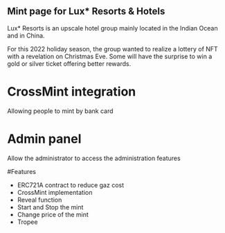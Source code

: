 ## Mint page for Lux* Resorts & Hotels

Lux* Resorts is an upscale hotel group mainly located in the Indian Ocean and in China. 

For this 2022 holiday season, the group wanted to realize a lottery of NFT with a revelation on Christmas Eve. Some will have the surprise to win a gold or silver ticket offering better rewards.

# CrossMint integration
Allowing people to mint by bank card

# Admin panel 
Allow the administrator to access the administration features 

#Features
- ERC721A contract to reduce gaz cost
- CrossMint implementation
- Reveal function
- Start and Stop the mint
- Change price of the mint
- Tropee
